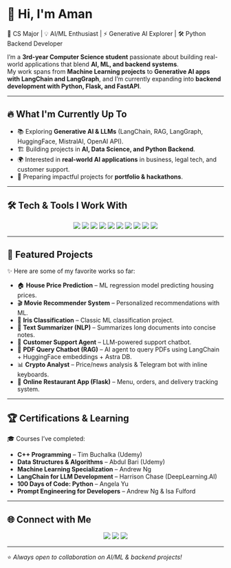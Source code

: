 # 👋 Hi, I'm Aman  

🚀 CS Major | 💡 AI/ML Enthusiast | ⚡ Generative AI Explorer | 🛠️ Python Backend Developer  

I’m a **3rd-year Computer Science student** passionate about building real-world applications that blend **AI, ML, and backend systems**.  
My work spans from **Machine Learning projects** to **Generative AI apps with LangChain and LangGraph**, and I’m currently expanding into **backend development with Python, Flask, and FastAPI**.  

---

## 🔥 What I'm Currently Up To
- 📚 Exploring **Generative AI & LLMs** (LangChain, RAG, LangGraph, HuggingFace, MistralAI, OpenAI API).  
- 🏗️ Building projects in **AI, Data Science, and Python Backend**.  
- 🌍 Interested in **real-world AI applications** in business, legal tech, and customer support.  
- 🎯 Preparing impactful projects for **portfolio & hackathons**.  

---

## 🛠️ Tech & Tools I Work With  
<p align="center">
  <img src="https://img.shields.io/badge/Python-3776AB?style=for-the-badge&logo=python&logoColor=white"/> 
  <img src="https://img.shields.io/badge/C++-00599C?style=for-the-badge&logo=c%2B%2B&logoColor=white"/>
  <img src="https://img.shields.io/badge/Flask-000000?style=for-the-badge&logo=flask&logoColor=white"/>
  <img src="https://img.shields.io/badge/FastAPI-009688?style=for-the-badge&logo=fastapi&logoColor=white"/>
  <img src="https://img.shields.io/badge/LangChain-000?style=for-the-badge&logo=chainlink&logoColor=white"/>
  <img src="https://img.shields.io/badge/HuggingFace-FCC624?style=for-the-badge&logo=huggingface&logoColor=black"/>
  <img src="https://img.shields.io/badge/SQLAlchemy-red?style=for-the-badge&logo=databricks&logoColor=white"/>
  <img src="https://img.shields.io/badge/HTML-COLOR?style=for-the-badge&logo=html5&logoColor=white"/>
  <img src="https://img.shields.io/badge/CSS-blue?style=for-the-badge&logo=css3&logoColor=white"/>
  <img src="https://img.shields.io/badge/JavaScript-yellow?style=for-the-badge&logo=javascript&logoColor=black"/>
</p>

---

## 📌 Featured Projects
✨ Here are some of my favorite works so far:  

- 🏠 **House Price Prediction** – ML regression model predicting housing prices.  
- 🎬 **Movie Recommender System** – Personalized recommendations with ML.  
- 🌸 **Iris Classification** – Classic ML classification project.  
- 📰 **Text Summarizer (NLP)** – Summarizes long documents into concise notes.  
- 🤖 **Customer Support Agent** – LLM-powered support chatbot.  
- 📄 **PDF Query Chatbot (RAG)** – AI agent to query PDFs using LangChain + HuggingFace embeddings + Astra DB.  
- 📊 **Crypto Analyst** – Price/news analysis & Telegram bot with inline keyboards.  
- 🍴 **Online Restaurant App (Flask)** – Menu, orders, and delivery tracking system.  

---

## 🏆 Certifications & Learning  
🎓 Courses I’ve completed:  
- **C++ Programming** – Tim Buchalka (Udemy)  
- **Data Structures & Algorithms** – Abdul Bari (Udemy)  
- **Machine Learning Specialization** – Andrew Ng  
- **LangChain for LLM Development** – Harrison Chase (DeepLearning.AI)  
- **100 Days of Code: Python** – Angela Yu  
- **Prompt Engineering for Developers** – Andrew Ng & Isa Fulford  

---

## 🌐 Connect with Me  
<p align="center">
  <a href="https://www.linkedin.com/in/aman-jha-523973280"><img src="https://img.shields.io/badge/LinkedIn-0077B5?style=for-the-badge&logo=linkedin&logoColor=white"/></a>
  <a href="mailto:kr.amanjha02@gmail.com"><img src="https://img.shields.io/badge/Email-D14836?style=for-the-badge&logo=gmail&logoColor=white"/></a>
  <a href="https://github.com/TheNucleya02"><img src="https://img.shields.io/badge/GitHub-100000?style=for-the-badge&logo=github&logoColor=white"/></a>
</p>

---

⭐ *Always open to collaboration on AI/ML & backend projects!*  
